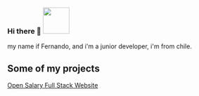 ### Hi there 👋  <img src="https://veekun.com/dex/media/pokemon/global-link/202.png" height="60px" >
my name if Fernando, and i'm a junior developer, i'm from chile.

<!--
**fcastillor90/fcastillor90** is a ✨ _special_ ✨ repository because its `README.md` (this file) appears on your GitHub profile.

Here are some ideas to get you started:

- 🔭 I’m currently working on ...
- 🌱 I’m currently learning ...
- 👯 I’m looking to collaborate on ...
- 🤔 I’m looking for help with ...
- 💬 Ask me about ...
- 📫 How to reach me: ...
- 😄 Pronouns: ...
- ⚡ Fun fact: ...
-->


<h2>Some of my projects </h2>
<p><a href="https://opentech-6mbxd4d3w-fernando-castillos-projects.vercel.app/">Open Salary Full Stack Website </p>
